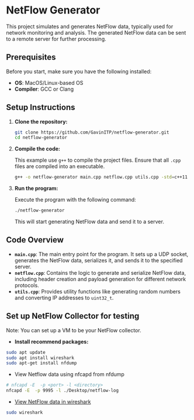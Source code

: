 # NetFlow Generator

This project simulates and generates NetFlow data, typically used for network monitoring and analysis. The generated NetFlow data can be sent to a remote server for further processing.

## Prerequisites

Before you start, make sure you have the following installed:

- **OS**: MacOS/Linux-based OS
- **Compiler**: GCC or Clang

## Setup Instructions

1. **Clone the repository:**

   ```bash
   git clone https://github.com/GavinITP/netflow-generator.git
   cd netflow-generator
   ```

2. **Compile the code:**

   This example use `g++` to compile the project files. Ensure that all `.cpp` files are compiled into an executable.

   ```bash
   g++ -o netflow-generator main.cpp netflow.cpp utils.cpp -std=c++11
   ```

3. **Run the program:**

   Execute the program with the following command:

   ```bash
   ./netflow-generator
   ```

   This will start generating NetFlow data and send it to a server.

## Code Overview

- **`main.cpp`**: The main entry point for the program. It sets up a UDP socket, generates the NetFlow data, serializes it, and sends it to the specified server.
- **`netflow.cpp`**: Contains the logic to generate and serialize NetFlow data, including header creation and payload generation for different network protocols.
- **`utils.cpp`**: Provides utility functions like generating random numbers and converting IP addresses to `uint32_t`.

## Set up NetFlow Collector for testing
Note: You can set up a VM to be your NetFlow collector.

- **Install recommend packages:**

```bash
sudo apt update
sudo apt install wireshark
sudo apt-get install nfdump
```
- View Netflow data using nfcapd from nfdump
```bash
# nfcapd -E  -p <port> -l <directory>
nfcapd -E  -p 9995 -l ./Desktop/netflow-log
```
- [View NetFlow data in wireshark](https://helpdesk.kaseya.com/hc/en-gb/articles/115003522631-How-to-view-NetFlow-in-WireShark)
```bash
sudo wireshark
```
